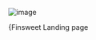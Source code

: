 ![image](https://github.com/bunyodzaripov/first-tailwind-project/assets/111201762/c0330690-cbb0-4bbd-bead-4c0f5eef5131)

{Finsweet Landing page
